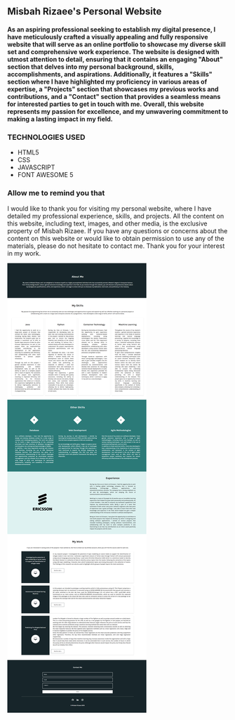 ## Misbah Rizaee's Personal Website
#### As an aspiring professional seeking to establish my digital presence, I have meticulously crafted a visually appealing and fully responsive website that will serve as an online portfolio to showcase my diverse skill set and comprehensive work experience. The website is designed with utmost attention to detail, ensuring that it contains an engaging "About" section that delves into my personal background, skills, accomplishments, and aspirations. Additionally, it features a "Skills" section where I have highlighted my proficiency in various areas of expertise, a "Projects" section that showcases my previous works and contributions, and a "Contact" section that provides a seamless means for interested parties to get in touch with me. Overall, this website represents my passion for excellence, and my unwavering commitment to making a lasting impact in my field. 

### TECHNOLOGIES USED
* HTML5
* CSS
* JAVASCRIPT
* FONT AWESOME 5

### Allow me to remind you that
I would like to thank you for visiting my personal website, where I have detailed my professional experience, skills, and projects. All the content on this website, including text, images, and other media, is the exclusive property of Misbah Rizaee. If you have any questions or concerns about the content on this website or would like to obtain permission to use any of the materials, please do not hesitate to contact me. Thank you for your interest in my work.

<img src="https://github.com/Misbah-Rizaee/Misbah-Rizaee.github.io/blob/master/img/desktop.png?raw=false">

